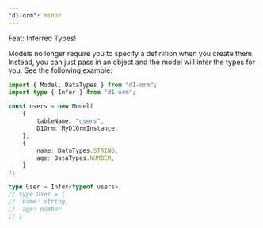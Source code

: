 ```yaml
---
"d1-orm": minor
---
```


Feat: Inferred Types!

Models no longer require you to specify a definition when you create them. Instead, you can just pass in an object and the model will infer the types for you. See the following example:

```ts
import { Model, DataTypes } from "d1-orm";
import type { Infer } from "d1-orm";

const users = new Model(
	{
		tableName: "users",
		D1Orm: MyD1OrmInstance,
	},
	{
		name: DataTypes.STRING,
		age: DataTypes.NUMBER,
	}
);

type User = Infer<typeof users>;
// type User = {
// 	name: string,
// 	age: number
// }
```
